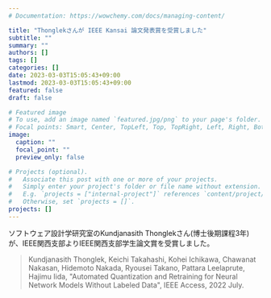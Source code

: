 ```yaml
---
# Documentation: https://wowchemy.com/docs/managing-content/

title: "Thonglekさんが IEEE Kansai 論文発表賞を受賞しました"
subtitle: ""
summary: ""
authors: []
tags: []
categories: []
date: 2023-03-03T15:05:43+09:00
lastmod: 2023-03-03T15:05:43+09:00
featured: false
draft: false

# Featured image
# To use, add an image named `featured.jpg/png` to your page's folder.
# Focal points: Smart, Center, TopLeft, Top, TopRight, Left, Right, BottomLeft, Bottom, BottomRight.
image:
  caption: ""
  focal_point: ""
  preview_only: false

# Projects (optional).
#   Associate this post with one or more of your projects.
#   Simply enter your project's folder or file name without extension.
#   E.g. `projects = ["internal-project"]` references `content/project/deep-learning/index.md`.
#   Otherwise, set `projects = []`.
projects: []
---
```


ソフトウェア設計学研究室のKundjanasith Thonglekさん(博士後期課程3年)が、IEEE関西支部よりIEEE関西支部学生論文賞を受賞しました。

> Kundjanasith Thonglek, Keichi Takahashi, Kohei Ichikawa, Chawanat Nakasan, Hidemoto Nakada, Ryousei Takano, Pattara Leelaprute, Hajimu Iida, "Automated Quantization and Retraining for Neural Network Models Without Labeled Data", IEEE Access, 2022 July.